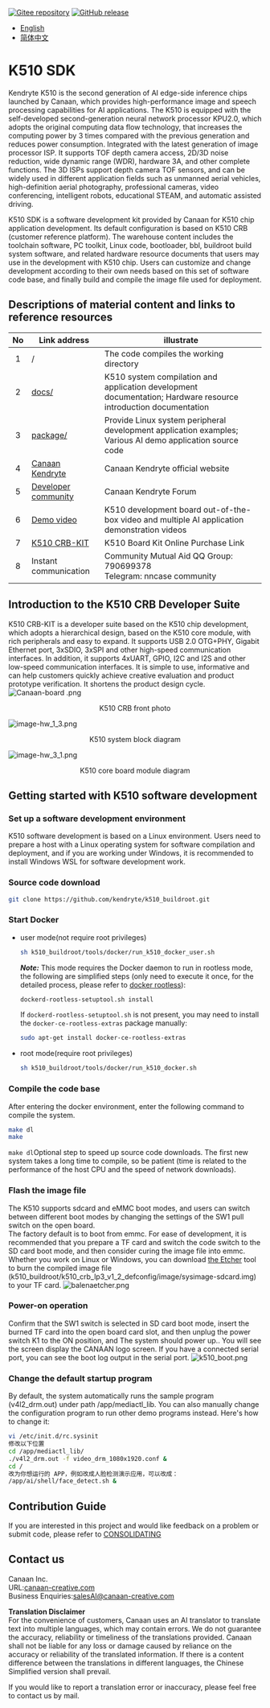 [![Gitee repository](https://img.shields.io/badge/gitee-repository-blue?logo=gitee&style=plastic)](https://gitee.com/kendryte/k510_buildroot)
[![GitHub release](https://img.shields.io/github/v/release/kendryte/k510_buildroot?color=brightgreen&display_name=tag&logo=github&style=plastic)](https://github.com/kendryte/k510_buildroot/releases)

* [English](README.md)
* [简体中文](docs/README.zh-Hans.md)

# K510 SDK

Kendryte K510 is the second generation of AI edge-side inference chips launched by Canaan, which provides high-performance image and speech processing capabilities for AI applications. The K510 is equipped with the self-developed second-generation neural network processor KPU2.0, which adopts the original computing data flow technology, that increases the computing power by 3 times compared with the previous generation and reduces power consumption. Integrated with the latest generation of image processor ISP. It supports TOF depth camera access, 2D/3D noise reduction, wide dynamic range (WDR), hardware 3A, and other complete functions. The 3D ISPs support depth camera TOF sensors, and can be widely used in different application fields such as unmanned aerial vehicles, high-definition aerial photography, professional cameras, video conferencing, intelligent robots, educational STEAM, and automatic assisted driving.

K510 SDK is a software development kit provided by Canaan for K510 chip application development. Its default configuration is based on K510 CRB (customer reference platform). The warehouse content includes the toolchain software, PC toolkit, Linux code, bootloader, bbl, buildroot build system software, and related hardware resource documents that users may use in the development with K510 chip. Users can customize and change development according to their own needs based on this set of software code base, and finally build and compile the image file used for deployment.

## Descriptions of material content and links to reference resources

| No | Link address | illustrate  |
| :----: | ---- |  ------------------------------------------------------------ |
|1| / | The code compiles the working directory |
|2|[docs/](https://github.com/kendryte/k510_docs)| K510 system compilation and application development documentation; Hardware resource introduction documentation
|3|[package/](/package/)| Provide Linux system peripheral development application examples; Various AI demo application source code  |
|4|[Canaan Kendryte](https://canaan-creative.com/product/勘智k510)|Canaan Kendryte official website|
|5|[Developer community](https://canaan-creative.com/developer)|Canaan Kendryte Forum
|6|[Demo video](https://space.bilibili.com/677429436)|K510 development board out-of-the-box video and multiple AI application demonstration videos|
|7|[K510 CRB-KIT](https://item.taobao.com/item.htm?spm=a230r.1.14.1.22714815bDh5ei&id=673510674381&ns=1&abbucket=0&mt=)|K510 Board Kit Online Purchase Link|
|8|Instant communication|  Community Mutual Aid QQ Group: 790699378</br>Telegram: nncase community |

## Introduction to the K510 CRB Developer Suite

K510 CRB-KIT is a developer suite based on the K510 chip development, which adopts a hierarchical design, based on the K510 core module, with rich peripherals and easy to expand. It supports USB 2.0 OTG+PHY, Gigabit Ethernet port, 3xSDIO, 3xSPI and other high-speed communication interfaces. In addition, it supports 4xUART, GPIO, I2C and I2S and other low-speed communication interfaces. It is simple to use, informative and can help customers quickly achieve creative evaluation and product prototype verification. It shortens the product design cycle.
![Canaan-board .png](https://github.com/kendryte/k510_docs/raw/v1.5/zh/images/hw_crb_v1_2/canaan-board.png)
<center>K510 CRB front photo </center>

![image-hw_1_3.png](https://github.com/kendryte/k510_docs/raw/v1.5/zh/images/hw_crb_v1_2/image-hw_1_3.png)
 <center>K510 system block diagram</center>  

![image-hw_3_1.png](https://github.com/kendryte/k510_docs/raw/v1.5/zh/images/hw_crb_v1_2/image-hw_3_1.png)
 <center>K510 core board module diagram</center>  

## Getting started with K510 software development

### Set up a software development environment

K510 software development is based on a Linux environment. Users need to prepare a host with a Linux operating system for software compilation and deployment, and if you are working under Windows, it is recommended to install Windows WSL for software development work.

### Source code download

```sh
git clone https://github.com/kendryte/k510_buildroot.git
```

### Start Docker

* user mode(not require root privileges)

   ```sh
   sh k510_buildroot/tools/docker/run_k510_docker_user.sh
   ```

   _**Note:**_ This mode requires the Docker daemon to run in rootless mode, the following are simplified steps (only need to execute it once, for the detailed process, please refer to [docker rootless](https://docs.docker.com/engine/security/rootless/#install)):

   ```sh
   dockerd-rootless-setuptool.sh install
   ```

   If `dockerd-rootless-setuptool.sh` is not present, you may need to install the `docker-ce-rootless-extras` package manually:

   ```sh
   sudo apt-get install docker-ce-rootless-extras
   ```

* root mode(require root privileges)

   ```sh
   sh k510_buildroot/tools/docker/run_k510_docker.sh
   ```

### Compile the code base

After entering the docker environment, enter the following command to compile the system.

```sh
make dl
make
```

`make dl`Optional step to speed up source code downloads.
The first new system takes a long time to compile, so be patient (time is related to the performance of the host CPU and the speed of network downloads).

### Flash the image file

The K510 supports sdcard and eMMC boot modes, and users can switch between different boot modes by changing the settings of the SW1 pull switch on the open board.  
The factory default is to boot from emmc. For ease of development, it is recommended that you prepare a TF card and switch the code switch to the SD card boot mode, and then consider curing the image file into emmc.  
Whether you work on Linux or Windows, you can download [the Etcher](https://www.balena.io/etcher/) tool to burn the compiled image file (k510_buildroot/k510_crb_lp3_v1_2_defconfig/image/sysimage-sdcard.img) to your TF card.
![balenaetcher.png](https://github.com/kendryte/k510_docs/raw/v1.5/zh/images/quick_start/balenaetcher.png)

### Power-on operation

Confirm that the SW1 switch is selected in SD card boot mode, insert the burned TF card into the open board card slot, and then unplug the power switch K1 to the ON position, and The system should power up.. You will see the screen display the CANAAN logo screen. If you have a connected serial port, you can see the boot log output in the serial port.
![k510_boot.png](https://github.com/kendryte/k510_docs/raw/v1.5/zh/images/quick_start/k510_boot.png)

### Change the default startup program

By default, the system automatically runs the sample program (v4l2_drm.out) under path /app/mediactl_lib. You can also manually change the configuration program to run other demo programs instead. Here's how to change it:

```sh
vi /etc/init.d/rc.sysinit
修改以下位置
cd /app/mediactl_lib/
./v4l2_drm.out -f video_drm_1080x1920.conf &
cd /
改为你想运行的 APP，例如改成人脸检测演示应用，可以改成：
/app/ai/shell/face_detect.sh &
```

## Contribution Guide

If you are interested in this project and would like feedback on a problem or submit code, please refer to [CONSOLIDATING](.github/CONTRIBUTING.md)

## Contact us

Canaan Inc.  
URL:[canaan-creative.com](https://canaan-creative.com)  
Business Enquiries:[salesAI@canaan-creative.com](mailto:salesAI@canaan-creative.com)

**Translation Disclaimer**  
For the convenience of customers, Canaan uses an AI translator to translate text into multiple languages, which may contain errors. We do not guarantee the accuracy, reliability or timeliness of the translations provided. Canaan shall not be liable for any loss or damage caused by reliance on the accuracy or reliability of the translated information. If there is a content difference between the translations in different languages, the Chinese Simplified version shall prevail.

If you would like to report a translation error or inaccuracy, please feel free to contact us by mail.
